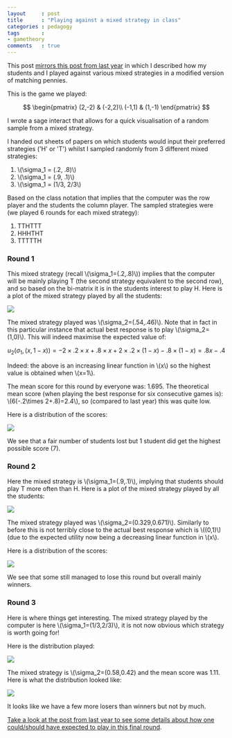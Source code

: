 ```yaml
---
layout     : post
title      : "Playing against a mixed strategy in class"
categories : pedagogy
tags       :
- gametheory
comments   : true
---
```


This post [mirrors this post from last
year](http://vknight.org/unpeudemath/pedagogy/2015/02/07/playing_against_a_mixed_strategy_in_class/)
in which I described how my students and I played against various mixed
strategies in a modified version of matching pennies.

This is the game we played:

$$
\begin{pmatrix}
(2,-2) & (-2,2)\\
(-1,1) & (1,-1)
\end{pmatrix}
$$

I wrote a sage interact that allows for a quick visualisation of a random sample from a mixed strategy.

I handed out sheets of papers on which students would input their preferred strategies ('H' or 'T') whilst I sampled randomly from 3 different mixed strategies:

1. \\(\sigma_1 = (.2, .8)\\)
2. \\(\sigma_1 = (.9, .1)\\)
3. \\(\sigma_1 = (1/3, 2/3\\)

Based on the class notation that implies that the computer was the row player and the students the column player.
The sampled strategies were (we played 6 rounds for each mixed strategy):

1. TTHTTT
2. HHHTHT
3. TTTTTH

### Round 1

This mixed strategy (recall \\(\sigma_1=(.2,.8)\\)) implies that the computer will be mainly playing T (the second strategy equivalent to the second row), and so based on the bi-matrix it is in the students interest to play H.
Here is a plot of the mixed strategy played by all the students:

![]({{site.baseurl}}/assets/images/2015-2016-R1strategiesvbestresponse.png)

The mixed strategy played was \\(\sigma_2=(.54,.46)\\).
Note that in fact in this particular instance that actual best response is to play \\(\sigma_2=(1,0)\\).
This will indeed maximise the expected value of:

$$
u_2(\sigma_1, (x, 1-x)) = -2 \times .2 \times x + .8 \times x + 2 \times .2 \times (1-x) - .8 \times (1-x) = .8x-.4
$$

Indeed: the above is an increasing linear function in \\(x\\) so the highest value is obtained when \\(x=1\\).

The mean score for this round by everyone was: 1.695.
The theoretical mean score (when playing the best response for six consecutive games is): \\(6(-.2\times 2+.8)=2.4\\), so (compared to last year) this was quite low.

Here is a distribution of the scores:

![]({{site.baseurl}}/assets/images/2015-2016-score_histogram.png)

We see that a fair number of students lost but 1 student did get the highest
possible score (7).

### Round 2

Here the mixed strategy is \\(\sigma_1=(.9,.1)\\), implying that students should play T more often than H.
Here is a plot of the mixed strategy played by all the students:

![]({{site.baseurl}}/assets/images/2015-2016-R2strategiesvbestresponse.png)

The mixed strategy played was \\(\sigma_2=(0.329,0.671)\\).  Similarly to before
this is not terribly close to the actual best response which is \\((0,1)\\) (due
to the expected utility now being a decreasing linear function in \\(x\\).

Here is a distribution of the scores:

![]({{site.baseurl}}/assets/images/2015-2016-R2-score_histogram.png)

We see that some still managed to lose this round but overall mainly winners.

### Round 3

Here is where things get interesting.
The mixed strategy played by the computer is here \\(\sigma_1=(1/3,2/3)\\), it is not now obvious which strategy is worth going for!

Here is the distribution played:

![]({{site.baseurl}}/assets/images/2015-2016-R3strategiesvbestresponse.png)

The mixed strategy is \\(\sigma_2=(0.58,0.42) and the mean score was 1.11.
Here is what the distribution looked like:

![]({{site.baseurl}}/assets/images/2015-2016-R3-score_histogram.png)

It looks like we have a few more losers than winners but not by much.

[Take a look at the post from last year to see some details about how one
could/should have expected to play in this final round](http://vknight.org/unpeudemath/pedagogy/2015/02/07/playing_against_a_mixed_strategy_in_class/).
